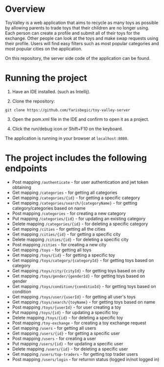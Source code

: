 # Overview
ToyValley is a web application that aims to recycle as many toys as possible by allowing parents to trade toys that their children are no longer using. Each person can create a profile and submit all of their toys for the exchange. Other people can look at the toys and make swap requests using their profile. Users will find easy filters such as most popular categories and most popular cities on the application. 

On this repository, the server side code of the application can be found. 

# Running the project

1. Have an IDE installed. (such as Intellij).

2. Clone the repository:
```
git clone https://github.com/farisbegic/toy-valley-server
```

3. Open the pom.xml file in the IDE and confirm to open it as a project.

4. Click the run/debug icon or Shift+F10 on the keyboard.

The application is running in your browser at `localhost:8080`.

# The project includes the following endpoints
* Post mapping `/authenticate` - for user authentication and jwt token obtaining
* Get mapping `/categories` - for getting all categories
* Get mapping `/categories/{id}` - for getting a specific category
* Get mapping `/categories/search/{categoryName}` - for getting category/categories based on name
* Post mapping `/categories` - for creating a new category
* Put mapping `/categories/{id}` - for updating an existing category
* Delete mapping `/categories/{id}` - for deleting a specific category 
* Get mapping `/cities` - for getting all the cities
* Get mapping `/cities/{id}` - for getting a specific city
* Delete mapping `/cities/{id}` - for deleting a specific city
* Post mapping `/cities` - for creating a new city
* Get mapping `/toys` - for getting all toys
* Get mapping `/toys/{id}` - for getting a specific toy
* Get mapping `/toys/category/{categoryId}` - for getting toys based on category
* Get mapping `/toys/city/{cityId}` - for getting toys based on city
* Get mapping `/toys/gender/{genderId}` - for getting toys based on gender
* Get mapping `/toys/condition/{conditioId}` - for getting toys based on condition
* Get mapping `/toys/user/{userId}` - for getting all user's toys
* Get mapping `/toys/search/{toyName}` - for getting toys based on name
* Post mapping `/toys/{userId}` - for user creating a toy
* Put mapping `/toys/{id}` - for updating a specific toy
* Delete mapping `/toys/{id}` - for deleting a specific toy
* Post mapping `/toy-exchange` - for creating a toy exchange request
* Get mapping `/users` - for getting all users
* Get mapping `/users/{id}` - for getting a specific user
* Post mapping `/users` - for creating a user
* Put mapping `/users/{id}` - for updating a specific user
* Delete mapping `/users/{id}` - for deleting a specific user
* Get mapping `/users/top-traders` - for getting top trader users
* Post mapping `/users/login` - for returnin status (logged in/not logged in)

